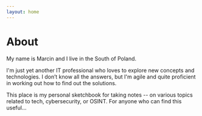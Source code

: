 ```yaml
---
layout: home
---
```

# About

My name is Marcin and I live in the South of Poland.

I'm just yet another IT professional who loves to explore new concepts and technologies. I don’t know all the answers, but I'm agile and quite proficient in working out how to find out the solutions.

This place is my personal sketchbook for taking notes -- on various topics related to tech, cybersecurity, or OSINT. For anyone who can find this useful...

